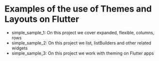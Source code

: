 # Examples of the use of Themes and Layouts on Flutter

- simple_sample_1: On this project we cover expanded, flexible, columns, rows
- simple_sample_2: On this project we list, listBuilders and other related widgets
- simple_sample_3: On this project we work with theming on Flutter apps
  